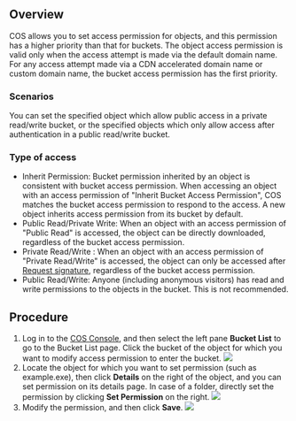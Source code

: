 ## Overview
COS allows you to set access permission for objects, and this permission has a higher priority than that for buckets.
The object access permission is valid only when the access attempt is made via the default domain name. For any access attempt made via a CDN accelerated domain name or custom domain name, the bucket access permission has the first priority.

### Scenarios
You can set the specified object which allow public access in a private read/write bucket, or the specified objects which only allow access after authentication in a public read/write bucket.
### Type of access
- Inherit Permission: Bucket permission inherited by an object is consistent with bucket access permission. When accessing an object with an access permission of "Inherit Bucket Access Permission", COS matches the bucket access permission to respond to the access. A new object inherits access permission from its bucket by default.
- Public Read/Private Write: When an object with an access permission of "Public Read" is accessed, the object can be directly downloaded, regardless of the bucket access permission.
- Private Read/Write : When an object with an access permission of "Private Read/Write" is accessed, the object can only be accessed after [Request signature](https://intl.cloud.tencent.com/document/product/436/7778), regardless of the bucket access permission.
- Public Read/Write: Anyone (including anonymous visitors) has read and write permissions to the objects in the bucket. This is not recommended.

## Procedure
1. Log in to the [COS Console](https://intl.cloud.tencent.com/login), and then select the left pane **Bucket List** to go to the Bucket List page. Click the bucket of the object for which you want to modify access permission to enter the bucket.
![](https://main.qcloudimg.com/raw/e4f21abdfd08af484c1f4091b0d497e2.png)
2. Locate the object for which you want to set permission (such as example.exe), then click **Details** on the right of the object, and you can set permission on its details page. In case of a folder, directly set the permission by clicking **Set Permission** on the right.
![](https://main.qcloudimg.com/raw/dc2da2c85615da9433e141826221ff52.png)
3. Modify the permission, and then click **Save**.
![](https://main.qcloudimg.com/raw/09b25c4e5ebf683415971e79d558dc02.png)

